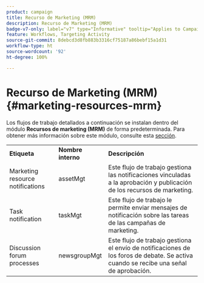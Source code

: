 ```yaml
---
product: campaign
title: Recurso de Marketing (MRM)
description: Recurso de Marketing (MRM)
badge-v7-only: label="v7" type="Informative" tooltip="Applies to Campaign Classic v7 only"
feature: Workflows, Targeting Activity
source-git-commit: 8debcd3d8fb883b3316cf75187a86bebf15a1d31
workflow-type: ht
source-wordcount: '92'
ht-degree: 100%

---
```



# Recurso de Marketing (MRM){#marketing-resources-mrm}



Los flujos de trabajo detallados a continuación se instalan dentro del módulo **Recursos de marketing (MRM)** de forma predeterminada. Para obtener más información sobre este módulo, consulte esta [sección](../../campaign/using/designing-marketing-campaigns.md).

<table> 
 <tbody> 
  <tr> 
   <td> <strong>Etiqueta</strong><br /> </td> 
   <td> <strong>Nombre interno</strong><br /> </td> 
   <td> <strong>Descripción</strong><br /> </td> 
  </tr> 
  <tr> 
   <td> <span class="uicontrol">Marketing resource notifications</span> <br /> </td> 
   <td> <span class="uicontrol">assetMgt</span> <br /> </td> 
   <td> Este flujo de trabajo gestiona las notificaciones vinculadas a la aprobación y publicación de los recursos de marketing. <br /> </td> 
  </tr> 
  <tr> 
   <td> <span class="uicontrol">Task notification</span> <br /> </td> 
   <td> <span class="uicontrol">taskMgt</span> <br /> </td> 
   <td> Este flujo de trabajo le permite enviar mensajes de notificación sobre las tareas de las campañas de marketing.<br /> </td> 
  </tr> 
  <tr> 
   <td> <span class="uicontrol">Discussion forum processes</span> <br /> </td> 
   <td> <span class="uicontrol">newsgroupMgt</span> <br /> </td> 
   <td> Este flujo de trabajo gestiona el envío de notificaciones de los foros de debate. Se activa cuando se recibe una señal de aprobación.<br /> </td> 
  </tr> 
 </tbody> 
</table>

